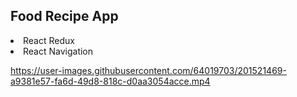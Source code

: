 <h2>Food Recipe App </h2>
<li>React Redux</li>
<li>React Navigation</li>


https://user-images.githubusercontent.com/64019703/201521469-a9381e57-fa6d-49d8-818c-d0aa3054acce.mp4

